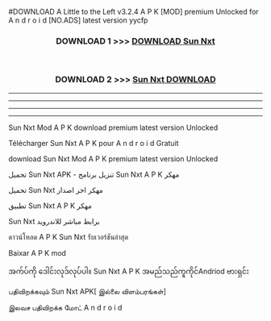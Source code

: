 #DOWNLOAD A Little to the Left v3.2.4 A P K [MOD] premium Unlocked for A n d r o i d [NO.ADS] latest version yycfp 



<div align="center">

<h3>DOWNLOAD 1 >>> <a href="https://downloadmod1.web.app/?judul=Sun Nxt ">DOWNLOAD Sun Nxt </a></h3><br>

<h3>DOWNLOAD 2 >>> <a href="https://downloadmod1.web.app/?judul=Sun Nxt ">Sun Nxt  DOWNLOAD </a></h3>

</div>


----------------------------------------------------------

----------------------------------------------------------

----------------------------------------------------------

----------------------------------------------------------


Sun Nxt  Mod A P K download premium latest version Unlocked

Télécharger Sun Nxt  A P K pour A n d r o i d Gratuit

download Sun Nxt  Mod A P K premium latest version Unlocked

تحميل Sun Nxt  APK - تنزيل برنامج Sun Nxt  A P K مهكر

تحميل Sun Nxt  مهكر اخر اصدار

تطبيق Sun Nxt  A P K مهكر

Sun Nxt  برابط مباشر للاندرويد

ดาวน์โหลด A P K Sun Nxt  รับเวอร์ชันล่าสุด

Baixar A P K mod

အက်ပ်ကို ဒေါင်းလုဒ်လုပ်ပါ။ Sun Nxt  A P K အမည်သည်ကူကိုင်Andriod ဗားရှင်း

பதிவிறக்கவும் Sun Nxt  APK[ இல்லை விளம்பரங்கள்] 
 
இலவச பதிவிறக்க மோட் A n d r o i d



